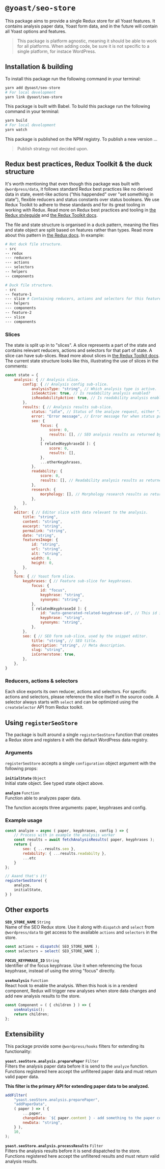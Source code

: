 # `@yoast/seo-store`

This package aims to provide a single Redux store for all Yoast features. It contains analysis paper data, Yoast form data, and in the future will contain all Yoast options and features.

> This package is platform agnostic, meaning it should be able to work for all platforms. When adding code, be sure it is not specific to a single platform, for instace WordPress.

## Installation & building

To install this package run the following command in your terminal:

```sh
yarn add @yoast/seo-store
# For local development
yarn link @yoast/seo-store
```

This package is built with Babel. To build this package run the following command in your terminal:

```sh
yarn build
# For local development
yarn watch
```

This package is published on the NPM registry. To publish a new version ...

> Publish strategy not decided upon.

## Redux best practices, Redux Toolkit & the duck structure

It's worth mentioning that even though this package was built with `@wordpress/data`, it follows standard Redux best practices like no derived data in state, event-like actions ("this happended" over "set something in state"), flexible reducers and status constants over status booleans. We use Redux Toolkit to adhere to these standards and for its great tooling in working with Redux. Read more on Redux best practices and tooling in [the Redux styleguide](https://redux.js.org/style-guide/style-guide) and [the Redux Toolkit docs](https://redux-toolkit.js.org).

The file and state structure is organised in a duck pattern, meaning the files and state object are split based on features rather than types. Read more about this pattern in [the Redux docs](https://redux.js.org/faq/code-structure). In example:

```sh
# Not duck file structure.
- src
-- redux
--- reducers
--- actions
--- selectors
-- helpers
-- components

# Duck file structure.
- src
-- feature-1
--- slice # Containing reducers, actions and selectors for this feature. Read more about slices below.
--- helpers
--- components
-- feature-2
--- slice
--- components
```

### Slices

The state is split up in to "slices". A slice represents a part of the state and contains relevant reducers, actions and selectors for that part of state. A slice can have sub-slices. Read more about slices in [the Redux Toolkit docs](https://redux-toolkit.js.org/api/createSlice). The current state structure looks like this, illustrating the use of slices in the comments:

```js
const state = {
    analysis: { // Analysis slice.
        config: { // Analysis config sub-slice.
            analysisType: "string", // Which analysis type is active.
            isSeoActive: true, // Is readability analysis enabled?
            isReadabilityActive: true, // Is readability analysis enabled?
        },
        results: { // Analysis results sub-slice.
            status: "idle", // Status of the analyze request, either "idle", "loading", "success" or "error".
            error: "Error message", // Error message for when status prop is "error".
            seo: {
                focus: {
                    score: 0,
                    results: [], // SEO analysis results as returned by analysis worker.
                },
                [ relatedKeyphraseId ]: {
                    score: 0,
                    results: [],
                },
                ...otherKeyphrases,
            },
            readability: {
                score: 0,
                results: [], // Readability analysis results as returned by analysis worker.
            },
            research: {
                morphology: [], // Morphology research results as returned by analysis worker.
            },
        },
    },
    editor: { // Editor slice with data relevant to the analysis.
        title: "string",
        content: "string",
        excerpt: "string",
        permalink: "string",
        date: "string",
        featuresImage: {
            id: "string",
            url: "string",
            alt: "string",
            width: 0,
            height: 0,
        },
    },
    form: { // Yoast form slice.
        keyphrases: { // Feature sub-slice for keyphrases.
            focus: {
                id: "focus",
                keyphrase: "string",
                synonyms: "string",
            },
            [ relatedKeyphraseId ]: {
                id: "auto-generated-related-keyphrase-id", // This id is auto-generated by nanoid.
                keyphrase: "string",
                synonyms: "string",
            },
        },
        seo: { // SEO form sub-slice, used by the snippet editor.
            title: "string", // SEO title.
            description: "string", // Meta description.
            slug: "string",
            isCornerstone: true,
        },
    },
}
```

### Reducers, actions & selectors

Each slice exports its own reducer, actions and selectors. For specific actions and selectors, please reference the slice itself in the source code. A selector always starts with `select` and can be optimized using the `createSelector` API from Redux toolkit.

## Using `registerSeoStore`
The package is built around a single `registerSeoStore` function that creates a Redux store and registers it with the default WordPress data registry.

### Arguments
`registerSeoStore` accepts a single `configuration` object argument with the following props:

**`initialState`** `Object`\
Initial state object. See typed state object above.

**`analyze`** `Function`\
Function able to analyzes paper data.

The function accepts three arguments: paper, keyphrases and config.

### Example usage

```js
const analyze = async ( paper, keyphrases, config ) => {
    // Process with in example the analysis worker
    const results = await fetchAnalysisResults( paper, keyphrases );
    return {
        seo: { ...results.seo },
        redability: { ...results.readabilty }, 
        ...etc
    }
};

// Aaand that's it!
registerSeoStore( {
    analyze,
    initialState,
} )
```

## Other exports

**`SEO_STORE_NAME`** `String`\
Name of the SEO Redux store. Use it along with `dispatch` and `select` from `@wordpress/data` to get access to the available `actions` and `selectors` in the store.

```js
const actions = dispatch( SEO_STORE_NAME );
const selectors = select( SEO_STORE_NAME );
```

**`FOCUS_KEYPHRASE_ID`** `String`\
Identifier of the focus keyphrase. Use it when referencing the focus keyphrase, instead of using the string "focus" directly.

**`useAnalysis`** `Function`\
React hook to enable the analysis. When this hook is in a renderd component, Redux will trigger new analyses when store data changes and add new analysis results to the store.

```js
const Component = ( { children } ) => {
    useAnalysis();
    return children;
};
```

## Extensibility

This package provide some `@wordpress/hooks` filters for extending its functionality:

**`yoast.seoStore.analysis.preparePaper`** `Filter`\
Filters the analysis paper data before it is send to the `analyze` function. Functions registered here accept the unfiltered paper data and must return valid paper data.

**This filter is the primary API for extending paper data to be analyzed.**

```js
addFilter(
    "yoast.seoStore.analysis.preparePaper",
    "addPaperData",
    ( paper ) => ( {
        ...paper,
        changeData: `${ paper.content } - add something to the paper content`,
        newData: "string",
    } ),
    10,
);
```

**`yoast.seoStore.analysis.processResults`** `Filter`\
Filters the analysis results before it is send dispatched to the store. Functions registered here accept the unfiltered results and must return valid analysis results.